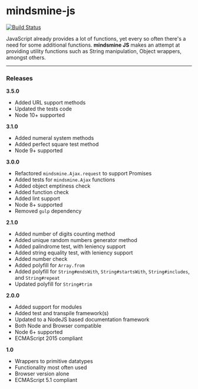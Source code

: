 # mindsmine-js #

[![Build Status](https://travis-ci.org/mindsmine/mindsmine-js.svg?branch=master)](https://travis-ci.org/mindsmine/mindsmine-js)

JavaScript already provides a lot of functions, yet every so often there's a need for some additional functions.
**mindsmine JS** makes an attempt at providing utility functions such as String manipulation, Object wrappers, amongst
others.

---

### Releases ###

**3.5.0**
* Added URL support methods
* Updated the tests code
* Node 10+ supported

**3.1.0**
* Added numeral system methods
* Added perfect square test method
* Node 9+ supported

**3.0.0**
* Refactored `mindsmine.Ajax.request` to support Promises
* Added tests for `mindsmine.Ajax` functions
* Added object emptiness check
* Added function check
* Added lint support
* Node 8+ supported
* Removed `gulp` dependency

**2.1.0**
* Added number of digits counting method
* Added unique random numbers generator method
* Added palindrome test, with leniency support
* Added string equality test, with leniency support
* Added number check
* Added polyfill for `Array.from`
* Added polyfill for `String#endsWith`, `String#startsWith`, `String#includes`, and `String#repeat`
* Updated polyfill for `String#trim`

**2.0.0**
* Added support for modules
* Added test and transpile framework(s)
* Updated to a NodeJS based documentation framework
* Both Node and Browser compatible
* Node 6+ supported
* ECMAScript 2015 compliant

**1.0**
* Wrappers to primitive datatypes
* Functionality most often used
* Browser version alone
* ECMAScript 5.1 compliant